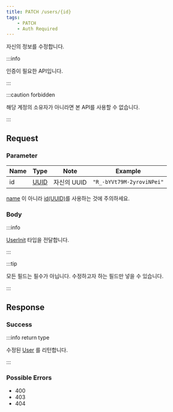 ```yaml
---
title: PATCH /users/{id}
tags:
    - PATCH
    - Auth Required
---
```


자신의 정보를 수정합니다.

:::info

인증이 필요한 API입니다.

:::

:::caution forbidden

해당 계정의 소유자가 아니라면 본 API를 사용할 수 없습니다.

:::

## Request

### Parameter

| Name | Type                                 | Note        | Example                   |
| ---- | ------------------------------------ | ----------- | ------------------------- |
| id   | [UUID](../../types/semantic/uuid.md) | 자신의 UUID | `"R_-bYVt79M-2yroviNPei"` |

[name](../../types/schema/user.md#name) 이 아니라 [id(UUID)](../../types/schema/user.md#id)를 사용하는 것에 주의하세요.

### Body

:::info

[UserInit](../../types/schema/user-init.md) 타입을 전달합니다.

:::

:::tip

모든 필드는 필수가 아닙니다. 수정하고자 하는 필드만 넣을 수 있습니다.

:::

## Response

### Success

:::info return type

수정된 [User](../../types/schema/user.md) 를 리턴합니다.

:::

### Possible Errors

-   400
-   403
-   404

